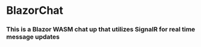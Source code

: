 # BlazorChat

### This is a Blazor WASM chat up that utilizes SignalR for real time message updates
